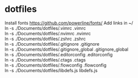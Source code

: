 # dotfiles
Install fonts https://github.com/powerline/fonts/
Add links in ~/
<br />
ln -s  ./Documents/dotfiles/.vimrc .vimrc
<br />
ln -s ./Documents/dotfiles/.nvimrc .nvimrc
<br />
ln -s ./Documents/dotfiles/.zshrc .zshrc
<br />
ln -s ./Documents/dotfiles/.gitignore .gitignore
<br />
ln -s ./Documents/dotfiles/.gitignore_global .gitignore_global
<br /> 
ln -s ./Documents/dotfiles/.editorconfig .editorconfig
<br /> 
ln -s ./Documents/dotfiles/.ctags .ctags
<br /> 
ln -s ./Documents/dotfiles/.flowconfig .flowconfig
<br /> 
ln -s ./Documents/dotfiles/libdefs.js libdefs.js
